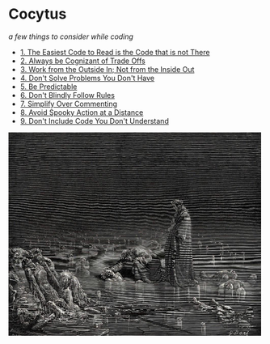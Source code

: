 # Cocytus
_a few things to consider while coding_

- [1. The Easiest Code to Read is the Code that is not There](Concise.md)
- [2. Always be Cognizant of Trade Offs](Cognizant.md)
- [3. Work from the Outside In; Not from the Inside Out](Outside.md)
- [4. Don't Solve Problems You Don't Have](Optimize.md)
- [5. Be Predictable](Predictable.md)
- [6. Don't Blindly Follow Rules](Rules.md)
- [7. Simplify Over Commenting](Commenting.md)
- [8. Avoid Spooky Action at a Distance](Spooky.md)
- [9. Don't Include Code You Don't Understand](Understand.md)


<p>
  <img src="07bic0ao8d571.jpg" width=500>
</p>
